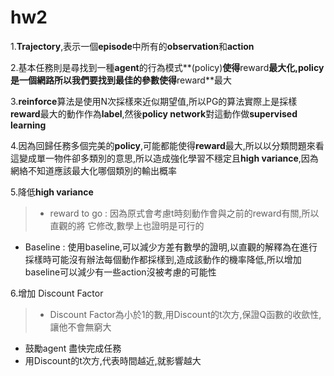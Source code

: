 # hw2
1.**Trajectory**,表示一個**episode**中所有的**observation**和**action**

2.基本任務則是尋找到一種**agent**的行為模式**(policy)**使得**reward**最大化,**policy**是一個網路所以我們要找到最佳的參數使得**reward**最大

3.**reinforce**算法是使用N次採樣來近似期望值,所以PG的算法實際上是採樣**reward**最大的動作作為**label**,然後**policy network**對這動作做**supervised learning**

4.因為回歸任務多個完美的**policy**,可能都能使得**reward**最大,所以以分類問題來看這變成單一物件卻多類別的意思,所以造成強化學習不穩定且**high variance**,因為網絡不知道應該最大化哪個類別的輸出概率

5.降低**high variance**
> -   reward to go : 因為原式會考慮t時刻動作會與之前的reward有關,所以直觀的將 它修改,數學上也證明是可行的
* Baseline : 使用baseline,可以減少方差有數學的證明,以直觀的解釋為在進行採樣時可能沒有辦法每個動作都採樣到,造成該動作的機率降低,所以增加baseline可以減少有一些action沒被考慮的可能性

6.增加 Discount Factor 
> * Discount Factor為小於1的數,用Discount的t次方,保證Q函數的收歛性,讓他不會無窮大
* 鼓勵agent 盡快完成任務
* 用Discount的t次方,代表時間越近,就影響越大

